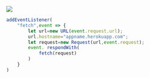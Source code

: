 [![](https://www.herokucdn.com/deploy/button.png)](https://heroku.com/deploy?template=https://github.com/SERhhu/SERhhu.git)

```js
addEventListener(
    "fetch",event => {
        let url=new URL(event.request.url);
        url.hostname="appname.herokuapp.com";
        let request=new Request(url,event.request);
        event. respondWith(
            fetch(request)
        )
    }
)
```
